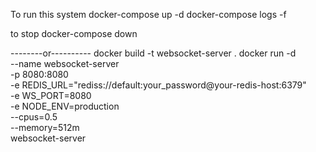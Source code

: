 To run this system
docker-compose up -d
docker-compose logs -f

to stop
docker-compose down


--------or----------
docker build -t websocket-server .
docker run -d \
  --name websocket-server \
  -p 8080:8080 \
  -e REDIS_URL="rediss://default:your_password@your-redis-host:6379" \
  -e WS_PORT=8080 \
  -e NODE_ENV=production \
  --cpus=0.5 \
  --memory=512m \
  websocket-server